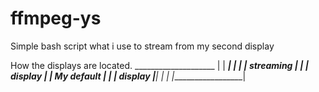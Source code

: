 # ffmpeg-ys
Simple bash script what i use to stream from my second display

How the displays are located.
                   ____________________
                   |                  |
___________________|                  |
|                  |    streaming     |
|                  |     display      |
|     My default   |                  |
|      display     |__________________|
|                  |
|__________________|

